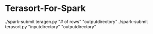 # Terasort-For-Spark

./spark-submit teragen.py "# of rows" "outputdirectory"
./spark-submit terasort.py "inputdirectory" "outputdirectory"
